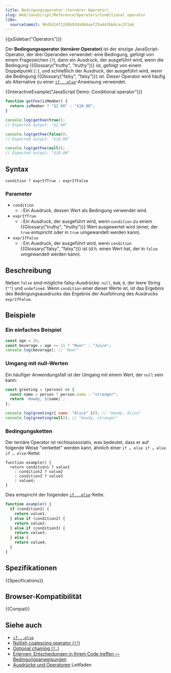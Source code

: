 ```yaml
---
title: Bedingungsoperator (ternärer Operator)
slug: Web/JavaScript/Reference/Operators/Conditional_operator
l10n:
  sourceCommit: 9645d14f12d9b93da98daaf25a443bb6cac3f2a6
---
```


{{jsSidebar("Operators")}}

Der **Bedingungsoperator (ternärer Operator)** ist der einzige JavaScript-Operator, der drei Operanden verwendet: eine Bedingung, gefolgt von einem Fragezeichen (`?`), dann ein Ausdruck, der ausgeführt wird, wenn die Bedingung {{Glossary("truthy", "truthy")}} ist, gefolgt von einem Doppelpunkt (`:`), und schließlich der Ausdruck, der ausgeführt wird, wenn die Bedingung {{Glossary("falsy", "falsy")}} ist. Dieser Operator wird häufig als Alternative zu einer [`if...else`](/de/docs/Web/JavaScript/Reference/Statements/if...else)-Anweisung verwendet.

{{InteractiveExample("JavaScript Demo: Conditional operator")}}

```js interactive-example
function getFee(isMember) {
  return isMember ? "$2.00" : "$10.00";
}

console.log(getFee(true));
// Expected output: "$2.00"

console.log(getFee(false));
// Expected output: "$10.00"

console.log(getFee(null));
// Expected output: "$10.00"
```

## Syntax

```js-nolint
condition ? exprIfTrue : exprIfFalse
```

### Parameter

- `condition`
  - : Ein Ausdruck, dessen Wert als Bedingung verwendet wird.
- `exprIfTrue`
  - : Ein Ausdruck, der ausgeführt wird, wenn `condition` zu einem {{Glossary("truthy", "truthy")}} Wert ausgewertet wird (einer, der `true` entspricht oder in `true` umgewandelt werden kann).
- `exprIfFalse`
  - : Ein Ausdruck, der ausgeführt wird, wenn `condition` {{Glossary("falsy", "falsy")}} ist (d.h. einen Wert hat, der in `false` umgewandelt werden kann).

## Beschreibung

Neben `false` sind mögliche falsy-Ausdrücke: `null`, `NaN`, `0`, der leere String (`""`) und `undefined`. Wenn `condition` einer dieser Werte ist, ist das Ergebnis des Bedingungsausdrucks das Ergebnis der Ausführung des Ausdrucks `exprIfFalse`.

## Beispiele

### Ein einfaches Beispiel

```js
const age = 26;
const beverage = age >= 21 ? "Beer" : "Juice";
console.log(beverage); // "Beer"
```

### Umgang mit null-Werten

Ein häufiger Anwendungsfall ist der Umgang mit einem Wert, der `null` sein kann:

```js
const greeting = (person) => {
  const name = person ? person.name : "stranger";
  return `Howdy, ${name}`;
};

console.log(greeting({ name: "Alice" })); // "Howdy, Alice"
console.log(greeting(null)); // "Howdy, stranger"
```

### Bedingungsketten

Der ternäre Operator ist rechtsassoziativ, was bedeutet, dass er auf folgende Weise "verkettet" werden kann, ähnlich einer `if … else if … else if … else`-Kette:

```js-nolint
function example() {
  return condition1 ? value1
    : condition2 ? value2
    : condition3 ? value3
    : value4;
}
```

Dies entspricht der folgenden [`if...else`](/de/docs/Web/JavaScript/Reference/Statements/if...else)-Kette.

```js
function example() {
  if (condition1) {
    return value1;
  } else if (condition2) {
    return value2;
  } else if (condition3) {
    return value3;
  } else {
    return value4;
  }
}
```

## Spezifikationen

{{Specifications}}

## Browser-Kompatibilität

{{Compat}}

## Siehe auch

- [`if...else`](/de/docs/Web/JavaScript/Reference/Statements/if...else)
- [Nullish coalescing operator (`??`)](/de/docs/Web/JavaScript/Reference/Operators/Nullish_coalescing)
- [Optional chaining (`?.`)](/de/docs/Web/JavaScript/Reference/Operators/Optional_chaining)
- [Erlernen: Entscheidungen in Ihrem Code treffen — Bedingungsanweisungen](/de/docs/Learn_web_development/Core/Scripting/Conditionals)
- [Ausdrücke und Operatoren](/de/docs/Web/JavaScript/Guide/Expressions_and_operators) Leitfaden
